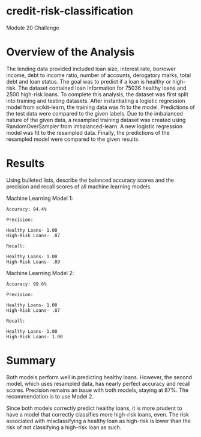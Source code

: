 # credit-risk-classification
Module 20 Challenge

# Overview of the Analysis
The lending data provided included loan size, interest rate, borrower income, debt to income ratio, number of accounts, derogatory marks, total debt and loan status.
The goal was to predict if a loan is healthy or high-risk.
The dataset contained loan information for 75036 healthy loans and 2500 high-risk loans.
To complete this analysis, the dataset was first split into training and testing datasets. After instantiating a logistic regression model from scikit-learn, the training data was fit to the model. Predictions of the test data were compared to the given labels. Due to the imbalanced nature of the given data, a resampled training dataset was created using RandomOverSampler from imbalanced-learn. A new logistic regression model was fit to the resampled data. Finally, the predictions of the resampled model were compared to the given results.

# Results
Using bulleted lists, describe the balanced accuracy scores and the precision and recall scores of all machine learning models.

Machine Learning Model 1:

    Accuracy: 94.4%

    Precision:

    Healthy Loans- 1.00
    High-Risk Loans- .87

    Recall:

    Healthy Loans- 1.00
    High-Risk Loans- .89

Machine Learning Model 2:

    Accuracy: 99.6%

    Precision:

    Healthy Loans- 1.00
    High-Risk Loans- .87
    
    Recall:

    Healthy Loans- 1.00
    High-Risk Loans- 1.00

# Summary
Both models perform well in predicting healthy loans. However, the second model, which uses resampled data, has nearly perfect accuracy and recall scores. Precision remains an issue with both models, staying at 87%. The recommendation is to use Model 2.

Since both models correctly predict healthy loans, it is more prudent to have a model that correctly classifies more high-risk loans, even. The risk associated with misclassifying a healthy loan as high-risk is lower than the risk of not classifying a high-risk loan as such.